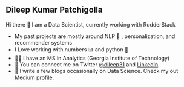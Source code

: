 ## Dileep Kumar Patchigolla

Hi there 👋 I am a Data Scientist, currently working with RudderStack


- My past projects are mostly around NLP 💬 , personalization, and recommender systems
- I Love working with numbers 📊 and python 🐍
- 👨‍🎓 I have an MS in Analytics (Georgia Institute of Technology)
- 🔗 You can connect me on Twitter [@dileep31](https://twitter.com/dileep31) and [LinkedIn](https://www.linkedin.com/in/dileep-kumar-a747371b/).
- 📢 I write a few blogs occasionally on Data Science. Check my out Medium [profile](https://medium.com/@dileep.patchigolla/).
 
<!--
**dpatchigolla/dpatchigolla** is a ✨ _special_ ✨ repository because its `README.md` (this file) appears on your GitHub profile.

Here are some ideas to get you started:

- 🔭 I’m currently working on ...
- 🌱 I’m currently learning ...
- 👯 I’m looking to collaborate on ...
- 🤔 I’m looking for help with ...
- 💬 Ask me about ...
- 📫 How to reach me: ...
- 😄 Pronouns: ...
- ⚡ Fun fact: ...
-->
